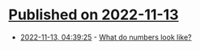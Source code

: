 # [Published on 2022-11-13](index.md)

* [2022-11-13, 04:39:25](https://news.ycombinator.com/item?id=33580136) - [What do numbers look like?](https://johnhw.github.io/umap_primes/index.md.html)
